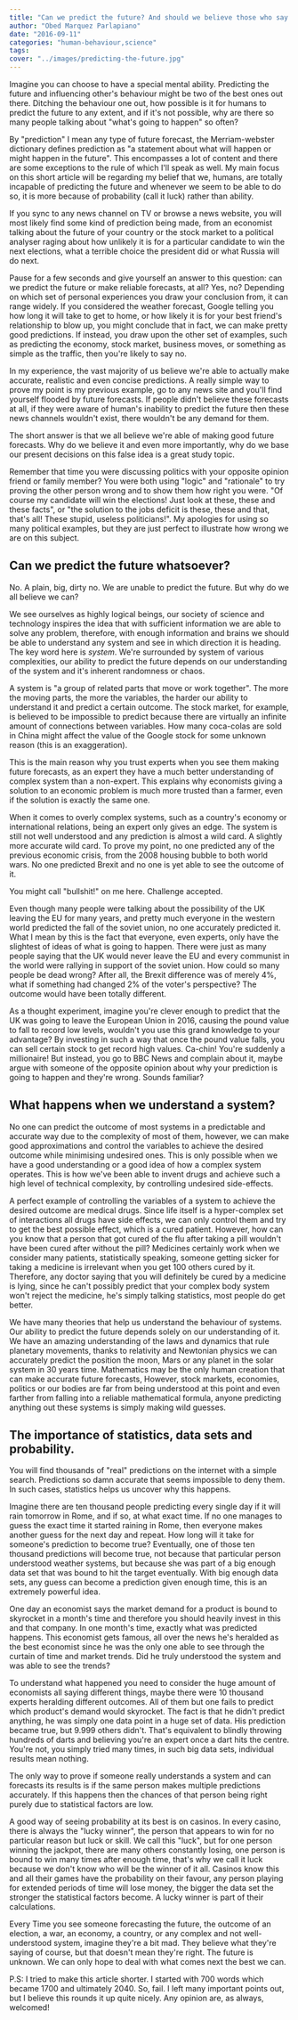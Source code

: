 ```yaml
---
title: "Can we predict the future? And should we believe those who say so?"
author: "Obed Marquez Parlapiano"
date: "2016-09-11"
categories: "human-behaviour,science"
tags:
cover: "../images/predicting-the-future.jpg"
---
```


Imagine you can choose to have a special mental ability. Predicting the future and influencing other's behaviour might be two of the best ones out there. Ditching the behaviour one out, how possible is it for humans to predict the future to any extent, and if it's not possible, why are there so many people talking about "what's going to happen" so often?

By "prediction" I mean any type of future forecast, the Merriam-webster dictionary defines prediction as "a statement about what will happen or might happen in the future". This encompasses a lot of content and there are some exceptions to the rule of which I'll speak as well. My main focus on this short article will be regarding my belief that we, humans, are totally incapable of predicting the future and whenever we seem to be able to do so, it is more because of probability (call it luck) rather than ability.

If you sync to any news channel on TV or browse a news website, you will most likely find some kind of prediction being made, from an economist talking about the future of your country or the stock market to a political analyser raging about how unlikely it is for a particular candidate to win the next elections, what a terrible choice the president did or what Russia will do next.

Pause for a few seconds and give yourself an answer to this question: can we predict the future or make reliable forecasts, at all? Yes, no? Depending on which set of personal experiences you draw your conclusion from, it can range widely. If you considered the weather forecast, Google telling you how long it will take to get to home, or how likely it is for your best friend's relationship to blow up, you might conclude that in fact, we can make pretty good predictions. If instead, you draw upon the other set of examples, such as predicting the economy, stock market, business moves, or something as simple as the traffic, then you're likely to say no.

In my experience, the vast majority of us believe we're able to actually make accurate, realistic and even concise predictions. A really simple way to prove my point is my previous example, go to any news site and you'll find yourself flooded by future forecasts. If people didn't believe these forecasts at all, if they were aware of human's inability to predict the future then these news channels wouldn't exist, there wouldn't be any demand for them.

The short answer is that we all believe we're able of making good future forecasts. Why do we believe it and even more importantly, why do we base our present decisions on this false idea is a great study topic.

Remember that time you were discussing politics with your opposite opinion friend or family member? You were both using "logic" and "rationale" to try proving the other person wrong and to show them how right you were. "Of course my candidate will win the elections! Just look at these, these and these facts", or "the solution to the jobs deficit is these, these and that, that's all! These stupid, useless politicians!". My apologies for using so many political examples, but they are just perfect to illustrate how wrong we are on this subject.

## Can we predict the future whatsoever?

No. A plain, big, dirty no. We are unable to predict the future. But why do we all believe we can?

We see ourselves as highly logical beings, our society of science and technology inspires the idea that with sufficient information we are able to solve any problem, therefore, with enough information and brains we should be able to understand any system and see in which direction it is heading. The key word here is _system_. We're surrounded by system of various complexities, our ability to predict the future depends on our understanding of the system and it's inherent randomness or chaos.

A system is "a group of related parts that move or work together". The more the moving parts, the more the variables, the harder our ability to understand it and predict a certain outcome. The stock market, for example, is believed to be impossible to predict because there are virtually an infinite amount of connections between variables. How many coca-colas are sold in China might affect the value of the Google stock for some unknown reason (this is an exaggeration).

This is the main reason why you trust experts when you see them making future forecasts, as an expert they have a much better understanding of complex system than a non-expert. This explains why economists giving a solution to an economic problem is much more trusted than a farmer, even if the solution is exactly the same one.

When it comes to overly complex systems, such as a country's economy or international relations, being an expert only gives an edge. The system is still not well understood and any prediction is almost a wild card. A slightly more accurate wild card. To prove my point, no one predicted any of the previous economic crisis, from the 2008 housing bubble to both world wars. No one predicted Brexit and no one is yet able to see the outcome of it.

You might call "bullshit!" on me here. Challenge accepted.

Even though many people were talking about the possibility of the UK leaving the EU for many years, and pretty much everyone in the western world predicted the fall of the soviet union, no one accurately predicted it. What I mean by this is the fact that everyone, even experts, only have the slightest of ideas of what is going to happen. There were just as many people saying that the UK would never leave the EU and every communist in the world were rallying in support of the soviet union. How could so many people be dead wrong? After all, the Brexit difference was of merely 4%, what if something had changed 2% of the voter's perspective? The outcome would have been totally different.

As a thought experiment, imagine you're clever enough to predict that the UK was going to leave the European Union in 2016, causing the pound value to fall to record low levels, wouldn't you use this grand knowledge to your advantage? By investing in such a way that once the pound value falls, you can sell certain stock to get record high values. Ca-chin! You're suddenly a millionaire! But instead, you go to BBC News and complain about it, maybe argue with someone of the opposite opinion about why your prediction is going to happen and they're wrong. Sounds familiar?

## What happens when we understand a system?

No one can predict the outcome of most systems in a predictable and accurate way due to the complexity of most of them, however, we can make good approximations and control the variables to achieve the desired outcome while minimising undesired ones. This is only possible when we have a good understanding or a good idea of how a complex system operates. This is how we've been able to invent drugs and achieve such a high level of technical complexity, by controlling undesired side-effects.

A perfect example of controlling the variables of a system to achieve the desired outcome are medical drugs. Since life itself is a hyper-complex set of interactions all drugs have side effects, we can only control them and try to get the best possible effect, which is a cured patient. However, how can you know that a person that got cured of the flu after taking a pill wouldn't have been cured after without the pill? Medicines certainly work when we consider many patients, statistically speaking, someone getting sicker for taking a medicine is irrelevant when you get 100 others cured by it. Therefore, any doctor saying that you will definitely be cured by a medicine is lying, since he can't possibly predict that your complex body system won't reject the medicine, he's simply talking statistics, most people do get better.

We have many theories that help us understand the behaviour of systems. Our ability to predict the future depends solely on our understanding of it. We have an amazing understanding of the laws and dynamics that rule planetary movements, thanks to relativity and Newtonian physics we can accurately predict the position the moon, Mars or any planet in the solar system in 30 years time. Mathematics may be the only human creation that can make accurate future forecasts, However, stock markets, economies, politics or our bodies are far from being understood at this point and even farther from falling into a reliable mathematical formula, anyone predicting anything out these systems is simply making wild guesses.

## The importance of statistics, data sets and probability.

You will find thousands of "real" predictions on the internet with a simple search. Predictions so damn accurate that seems impossible to deny them. In such cases, statistics helps us uncover why this happens.

Imagine there are ten thousand people predicting every single day if it will rain tomorrow in Rome, and if so, at what exact time. If no one manages to guess the exact time it started raining in Rome, then everyone makes another guess for the next day and repeat. How long will it take for someone's prediction to become true? Eventually, one of those ten thousand predictions will become true, not because that particular person understood weather systems, but because she was part of a big enough data set that was bound to hit the target eventually. With big enough data sets, any guess can become a prediction given enough time, this is an extremely powerful idea.

One day an economist says the market demand for a product is bound to skyrocket in a month's time and therefore you should heavily invest in this and that company. In one month's time, exactly what was predicted happens. This economist gets famous, all over the news he's heralded as the best economist since he was the only one able to see through the curtain of time and market trends. Did he truly understood the system and was able to see the trends?

To understand what happened you need to consider the huge amount of economists all saying different things, maybe there were 10 thousand experts heralding different outcomes. All of them but one fails to predict which product's demand would skyrocket. The fact is that he didn't predict anything, he was simply one data point in a huge set of data. His prediction became true, but 9.999 others didn't. That's equivalent to blindly throwing hundreds of darts and believing you're an expert once a dart hits the centre. You're not, you simply tried many times, in such big data sets, individual results mean nothing.

The only way to prove if someone really understands a system and can forecasts its results is if the same person makes multiple predictions accurately. If this happens then the chances of that person being right purely due to statistical factors are low.

A good way of seeing probability at its best is on casinos. In every casino, there is always the "lucky winner", the person that appears to win for no particular reason but luck or skill. We call this "luck", but for one person winning the jackpot, there are many others constantly losing, one person is bound to win many times after enough time, that's why we call it luck because we don't know who will be the winner of it all. Casinos know this and all their games have the probability on their favour, any person playing for extended periods of time will lose money, the bigger the data set the stronger the statistical factors become. A lucky winner is part of their calculations.

Every Time you see someone forecasting the future, the outcome of an election, a war, an economy, a country, or any complex and not well-understood system, imagine they're a bit mad. They believe what they're saying of course, but that doesn't mean they're right. The future is unknown. We can only hope to deal with what comes next the best we can.

P.S: I tried to make this article shorter. I started with 700 words which became 1700 and ultimately 2040. So, fail. I left many important points out, but I believe this rounds it up quite nicely. Any opinion are, as always, welcomed!
